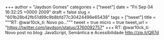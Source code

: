 
+++
author = "Jaydson Gomes"
categories = ["tweet"]
date = "Fri Sep 04 16:32:25 +0000 2009"
draft = false
slug = "601b28b42fb51d99c9b8bfd77c30424496e65438"
tags = ["tweet"]
title = """RT: @war10ck_ti:  Novo po..."""
tweet = true
micro = true
tweet_url = "https://twitter.com/jaydson/status/3760092757"
+++
RT: @war10ck_ti:  Novo post no blog: JavaScript, Semântica e Acessibilidade http://zip.li/QR7d
